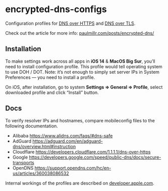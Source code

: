 # encrypted-dns-configs
Configuration profiles for [DNS over HTTPS](https://en.wikipedia.org/wiki/DNS_over_HTTPS) and [DNS over TLS](https://en.wikipedia.org/wiki/DNS_over_TLS). 

Check out the article for more info: [paulmillr.com/posts/encrypted-dns/](https://paulmillr.com/posts/encrypted-dns/)

## Installation

To make settings work across all apps in **iOS 14** & **MacOS Big Sur**, you’ll need to install configuration profile. This profile would tell operating system to use DOH / DOT. Note: it’s not enough to simply set server IPs in System Preferences — you need to install a profile.

On iOS, after installation, go to system **Settings => General => Profile**, select downloaded profile and click “Install” button.

## Docs

To verify resolver IPs and hostnames, compare mobileconfig files to the following documentation.

- Alibaba https://www.alidns.com/faqs/#dns-safe
- AdGuard https://adguard.com/en/adguard-dns/overview.html#instruction
- Cloudflare https://developers.cloudflare.com/1.1.1.1/dns-over-https
- Google https://developers.google.com/speed/public-dns/docs/secure-transports
- OpenDNS https://support.opendns.com/hc/en-us/articles/360038086532

Internal workings of the profiles are described on [developer.apple.com](https://developer.apple.com/documentation/devicemanagement/dnssettings).
